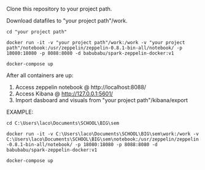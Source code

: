 

Clone this repository to your project path.

Download datafiles to "your project path"/work.


`cd "your project path"`


`docker run -it -v "your project path"/work:/work -v "your project path"/notebook:/usr/zeppelin/zeppelin-0.8.1-bin-all/notebook/ -p 18080:18080 -p 8088:8080 -d babubabu/spark-zeppelin-docker:v1`


`docker-compose up`


After all containers are up:
1. Access zeppelin notebook @ http://localhost:8088/
2. Access Kibana @ http://127.0.0.1:5601/
3. Import dasboard and visuals from "your project path"/kibana/export



EXAMPLE:

`cd C:\Users\laco\Documents\SCHOOL\BIG\sem`


`docker run -it -v C:\Users\laco\Documents\SCHOOL\BIG\sem\work:/work -v C:\Users\laco\Documents\SCHOOL\BIG\sem\notebook:/usr/zeppelin/zeppelin-0.8.1-bin-all/notebook/ -p 18080:18080 -p 8088:8080 -d babubabu/spark-zeppelin-docker:v1`

`docker-compose up`

